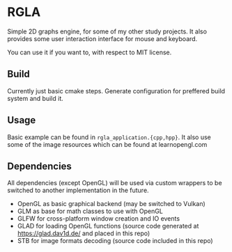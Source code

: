 # RGLA

Simple 2D graphs engine, for some of my other study projects.
It also provides some user interaction interface for mouse and keyboard.

You can use it if you want to, with respect to MIT license.

## Build

Currently just basic cmake steps. Generate configuration for preffered build system and build it.

## Usage

Basic example can be found in `rgla_application.{cpp,hpp}`.
It also use some of the image resources which can be found at learnopengl.com

## Dependencies

All dependencies (except OpenGL) will be used via custom wrappers to be switched to another implementation in the future.

* OpenGL as basic graphical backend (may be switched to Vulkan)
* GLM as base for math classes to use with OpenGL
* GLFW for cross-platform window creation and IO events
* GLAD for loading OpenGL functions (source code generated at https://glad.dav1d.de/ and placed in this repo)
* STB for image formats decoding (source code included in this repo)
